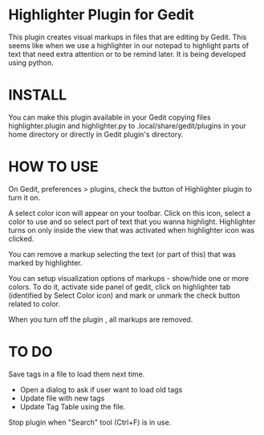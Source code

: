 Highlighter Plugin for Gedit
============================

This plugin creates visual markups in files that are editing by Gedit. This seems like when we use a highlighter in our notepad to highlight parts of text that need extra attention or to be remind later.
It is being developed using python. 

INSTALL
=======

You can make this plugin available in your Gedit copying files highlighter.plugin and highlighter.py to .local/share/gedit/plugins in your home directory or directly in Gedit plugin's directory.

HOW TO USE
==========

On Gedit, preferences > plugins, check the button of Highlighter plugin to turn it on.

A select color icon will appear on your toolbar. Click on this icon, select a color to use and so select part of text that you wanna highlight. Highlighter turns on only inside the view that was activated when highlighter icon was clicked.

You can remove a markup selecting the text (or part of this) that was marked by highlighter.

You can setup visualization options of markups - show/hide one or more colors. To do it, activate side panel of gedit, click on highlighter tab (identified by Select Color icon) and mark or unmark the check button related to color.

When you turn off the plugin , all markups are removed.

TO DO
=====

Save tags in a file to load them next time.
- Open a dialog to ask if user want to load old tags
- Update file with new tags
- Update Tag Table using the file.

Stop plugin when "Search" tool (Ctrl+F) is in use.
